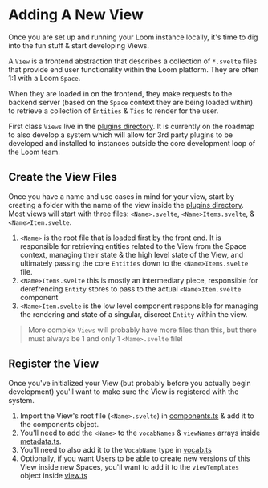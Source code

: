 # Adding A New View
Once you are set up and running your Loom instance locally, it's time to dig into the fun stuff & start developing Views.

A `View` is a frontend abstraction that describes a collection of `*.svelte` files that provide end user functionality within the Loom platform. They are often 1:1 with a Loom `Space`.

When they are loaded in on the frontend, they make requests to the backend server (based on the `Space` context they are being loaded within) to retrieve a collection of `Entities` & `Ties` to render for the user. 

First class `Views` live in the [plugins directory](../../src/lib/plugins/). It is currently on the roadmap to also develop a system which will allow for 3rd party plugins to be developed and installed to instances outside the core development loop of the Loom team.

## Create the View Files
Once you have a name and use cases in mind for your view, start by creating a folder with the name of the view inside the [plugins directory](../../src/lib/plugins/). Most views will start with three files: `<Name>.svelte`, `<Name>Items.svelte`, & `<Name>Item.svelte`.

1) `<Name>` is the root file that is loaded first by the front end. It is responsible for retrieving entities related to the View from the Space context, managing their state & the high level state of the View, and ultimately passing the core `Entities` down to the `<Name>Items.svelte` file.
1) `<Name>Items.svelte` this is mostly an intermediary piece, responsible for derefrencing `Entity` stores to pass to the actual `<Name>Item.svelte` component
1) `<Name>Item.svelte` is the low level component responsible for managing the rendering and state of a singular, discreet `Entity` within the view.

> More complex `Views` will probably have more files than this, but there must always be 1 and only 1 `<Name>.svelte` file!

## Register the View
Once you've initialized your View (but probably before you actually begin development) you'll want to make sure the View is registered with the system.

1) Import the View's root file (`<Name>.svelte`) in [components.ts](../../src/lib/ui/components.ts) & add it to the components object.
1) You'll need to add the `<Name>` to the `vocabNames` & `viewNames` arrays inside [metadata.ts](../../src/lib/vocab/metadata.ts).
1) You'll need to also add it to the `VocabName` type in [vocab.ts](../../src/lib/vocab/vocab.ts)
1) Optionally, if you want Users to be able to create new versions of this View inside new Spaces, you'll want to add it to the `viewTemplates` object inside [view.ts](../../src/lib/vocab/view/view.ts)

